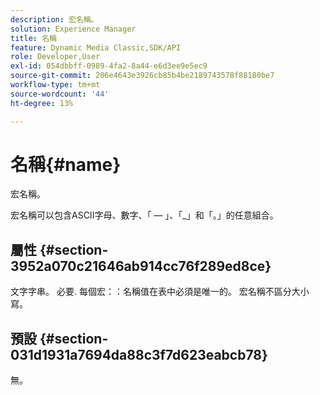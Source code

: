 ```yaml
---
description: 宏名稱。
solution: Experience Manager
title: 名稱
feature: Dynamic Media Classic,SDK/API
role: Developer,User
exl-id: 054dbbff-0989-4fa2-8a44-e6d3ee9e5ec9
source-git-commit: 206e4643e3926cb85b4be2189743578f88180be7
workflow-type: tm+mt
source-wordcount: '44'
ht-degree: 13%

---
```


# 名稱{#name}

宏名稱。

宏名稱可以包含ASCII字母、數字、「 — 」、「_」和「。」的任意組合。

## 屬性 {#section-3952a070c21646ab914cc76f289ed8ce}

文字字串。 必要. 每個宏：：名稱值在表中必須是唯一的。 宏名稱不區分大小寫。

## 預設 {#section-031d1931a7694da88c3f7d623eabcb78}

無。
